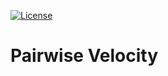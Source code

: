 [![License](http://img.shields.io/:license-gpl3-blue.svg)](http://www.gnu.org/licenses/gpl-3.0.html)

# Pairwise Velocity
